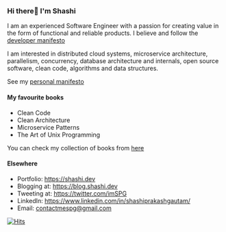 ### Hi there👋 I'm Shashi

I am an experienced Software Engineer with a passion for creating value in the form of functional and reliable products. I believe and follow the [developer manifesto](https://www.git-tower.com/blog/developer-manifesto/)

I am interested in distributed cloud systems, microservice architecture, parallelism, concurrency, database architecture and internals, open source software, clean code, algorithms and data structures.

See my [personal manifesto](https://github.com/shweshi/manifesto/blob/main/README.md)

#### My favourite books
- Clean Code
- Clean Architecture
- Microservice Patterns
- The Art of Unix Programming

You can check my collection of books from [here](https://github.com/shweshi/books)

#### Elsewhere
- Portfolio: https://shashi.dev
- Blogging at: https://blog.shashi.dev
- Tweeting at: https://twitter.com/imSPG
- LinkedIn: https://www.linkedin.com/in/shashiprakashgautam/
- Email: contactmespg@gmail.com

[![Hits](https://hits.seeyoufarm.com/api/count/incr/badge.svg?url=https%3A%2F%2Fgithub.com%2Fshweshi%2Fshweshi&count_bg=%2379C83D&title_bg=%23555555&icon=&icon_color=%23E7E7E7&title=hits&edge_flat=false)](https://hits.seeyoufarm.com)

